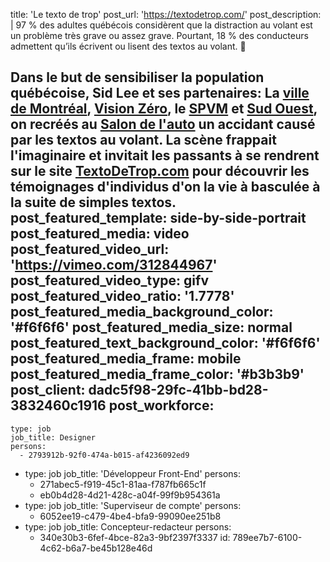 title: 'Le texto de&nbsp;trop'
post_url: 'https://textodetrop.com/'
post_description: |
  97 % des adultes québécois considèrent que la distraction au volant est un problème très grave ou assez grave. Pourtant, 18 % des conducteurs admettent qu’ils écrivent ou lisent des textos au volant. 🤦
  
  Dans le but de sensibiliser la population québécoise, Sid Lee et ses partenaires: La <a href="http://ville.montreal.qc.ca" target="_blank">ville de Montréal</a>, <a href="https://ville.montreal.qc.ca/visionzero/" target="_blank">Vision&nbsp;Zéro</a>, le <a href="https://spvm.qc.ca/" target="_blank">SPVM</a> et <a href="http://sudouestprod.ca/" target="_blank">Sud Ouest</a>, on recréés au <a href="https://www.salonautomontreal.com/fr/" target="_blank">Salon de l'auto</a> un accidant causé par les textos au volant. La scène frappait l'imaginaire et invitait les passants à se rendrent sur le site <a href="https://textodetrop.com/" target="_blank"> TextoDeTrop.com</a> pour découvrir les témoignages d'individus d'on la vie à basculée à la suite de simples textos.
post_featured_template: side-by-side-portrait
post_featured_media: video
post_featured_video_url: 'https://vimeo.com/312844967'
post_featured_video_type: gifv
post_featured_video_ratio: '1.7778'
post_featured_media_background_color: '#f6f6f6'
post_featured_media_size: normal
post_featured_text_background_color: '#f6f6f6'
post_featured_media_frame: mobile
post_featured_media_frame_color: '#b3b3b9'
post_client: dadc5f98-29fc-41bb-bd28-3832460c1916
post_workforce:
  -
    type: job
    job_title: Designer
    persons:
      - 2793912b-92f0-474a-b015-af4236092ed9
  -
    type: job
    job_title: 'Développeur Front-End'
    persons:
      - 271abec5-f919-45c1-81aa-f787fb665c1f
      - eb0b4d28-4d21-428c-a04f-99f9b954361a
  -
    type: job
    job_title: 'Superviseur de compte'
    persons:
      - 6052ee19-c479-4be4-bfa9-99090ee251b8
  -
    type: job
    job_title: Concepteur-redacteur
    persons:
      - 340e30b3-6fef-4bce-82a3-9bf2397f3337
id: 789ee7b7-6100-4c62-b6a7-be45b128e46d
